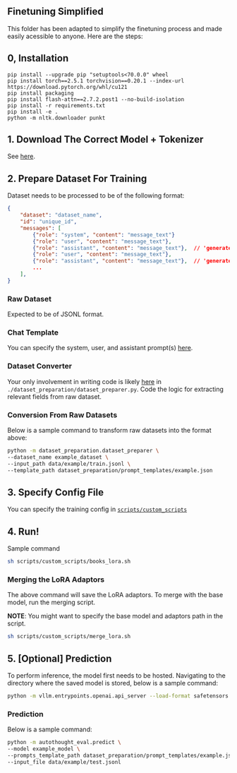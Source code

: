 ## Finetuning Simplified

This folder has been adapted to simplify the finetuning process and made easily acessible to anyone. Here are the steps:


## 0, Installation
```
pip install --upgrade pip "setuptools<70.0.0" wheel 
pip install torch==2.5.1 torchvision==0.20.1 --index-url https://download.pytorch.org/whl/cu121
pip install packaging
pip install flash-attn==2.7.2.post1 --no-build-isolation
pip install -r requirements.txt
pip install -e .
python -m nltk.downloader punkt
```

## 1. Download The Correct Model + Tokenizer
See [here](../download/README.md).

## 2. Prepare Dataset For Training
Dataset needs to be processed to be of the following format:

```json
{
    "dataset": "dataset_name",
    "id": "unique_id",
    "messages": [
        {"role": "system", "content": "message_text"}
        {"role": "user", "content": "message_text"},
        {"role": "assistant", "content": "message_text"},  // 'generated response'
        {"role": "user", "content": "message_text"},
        {"role": "assistant", "content": "message_text"},  // 'generated response'
        ...
    ],
}
```
### Raw Dataset
Expected to be of JSONL format.

### Chat Template
You can specify the system, user, and assistant prompt(s) [here](./dataset_preparation/prompt_templates/).

### Dataset Converter
Your only involvement in writing code is likely [here](./dataset_preparation/dataset_preparer.py) in `./dataset_preparation/dataset_preparer.py`. Code the logic for extracting relevant fields from raw dataset.

### Conversion From Raw Datasets
Below is a sample command to transform raw datasets into the format above:

```bash
python -m dataset_preparation.dataset_preparer \ 
--dataset_name example_dataset \ 
--input_path data/example/train.jsonl \
--template_path dataset_preparation/prompt_templates/example.json
```

## 3. Specify Config File
You can specify the training config in [`scripts/custom_scripts`](./scripts/custom_scripts/)

## 4. Run!
Sample command
```bash
sh scripts/custom_scripts/books_lora.sh
```

### Merging the LoRA Adaptors
The above command will save the LoRA adaptors. To merge with the base model, run the merging script.

**NOTE**: You might want to specify the base model and adaptors path in the script.

```bash
sh scripts/custom_scripts/merge_lora.sh
```

## 5. [Optional] Prediction
To perform inference, the model first needs to be hosted. Navigating to the directory where the saved model is stored, below is a sample command:

```bash
python -m vllm.entrypoints.openai.api_server --load-format safetensors --dtype bfloat16 --max-model-len 2048 --tensor-parallel-size 1 --model custom_model_path
```

### Prediction
Below is a sample command:
```bash
python -m autothought_eval.predict \ 
--model example_model \ 
--prompts_template_path dataset_preparation/prompt_templates/example.json \
--input_file data/example/test.jsonl
```

